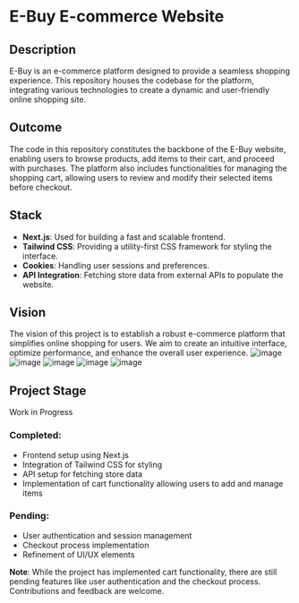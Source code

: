 # E-Buy E-commerce Website

## Description
E-Buy is an e-commerce platform designed to provide a seamless shopping experience. This repository houses the codebase for the platform, integrating various technologies to create a dynamic and user-friendly online shopping site.

## Outcome
The code in this repository constitutes the backbone of the E-Buy website, enabling users to browse products, add items to their cart, and proceed with purchases. The platform also includes functionalities for managing the shopping cart, allowing users to review and modify their selected items before checkout.

## Stack
- **Next.js**: Used for building a fast and scalable frontend.
- **Tailwind CSS**: Providing a utility-first CSS framework for styling the interface.
- **Cookies**: Handling user sessions and preferences.
- **API Integration**: Fetching store data from external APIs to populate the website.

## Vision
The vision of this project is to establish a robust e-commerce platform that simplifies online shopping for users. We aim to create an intuitive interface, optimize performance, and enhance the overall user experience.
![image](https://github.com/202306-NEA-DZ-FEW/e-commerce-project-e-buy/assets/137810513/715ce8c8-17e1-4838-a9b4-9061f847d3a3)
![image](https://github.com/202306-NEA-DZ-FEW/e-commerce-project-e-buy/assets/137810513/ca31faa2-3291-49f4-8997-b106af796364)
![image](https://github.com/202306-NEA-DZ-FEW/e-commerce-project-e-buy/assets/137810513/bb4cedf5-279d-48b5-b40c-1b68b323c04c)
![image](https://github.com/202306-NEA-DZ-FEW/e-commerce-project-e-buy/assets/137810513/5d352f49-54f3-4138-8637-c798a90c4c68)
![image](https://github.com/202306-NEA-DZ-FEW/e-commerce-project-e-buy/assets/137810513/2dc5f726-0d32-4424-8354-6fedf8ce8fad)

## Project Stage
Work in Progress

### Completed:
- Frontend setup using Next.js
- Integration of Tailwind CSS for styling
- API setup for fetching store data
- Implementation of cart functionality allowing users to add and manage items

### Pending:
- User authentication and session management
- Checkout process implementation
- Refinement of UI/UX elements

**Note**: While the project has implemented cart functionality, there are still pending features like user authentication and the checkout process. Contributions and feedback are welcome.
